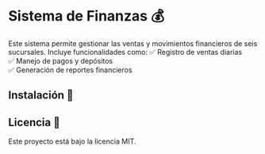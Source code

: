 # Sistema de Finanzas 💰

Este sistema permite gestionar las ventas y movimientos financieros de seis sucursales. 
Incluye funcionalidades como:
✅ Registro de ventas diarias  
✅ Manejo de pagos y depósitos  
✅ Generación de reportes financieros  

## Instalación 🚀

## Licencia 📄
Este proyecto está bajo la licencia MIT.
